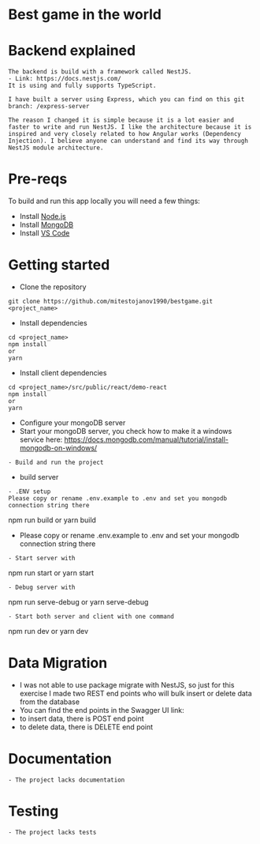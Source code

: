 # Best game in the world

# Backend explained
```
The backend is build with a framework called NestJS. 
- Link: https://docs.nestjs.com/
It is using and fully supports TypeScript.

I have built a server using Express, which you can find on this git branch: /express-server

The reason I changed it is simple because it is a lot easier and faster to write and run NestJS. I like the architecture because it is inspired and very closely related to how Angular works (Dependency Injection). I believe anyone can understand and find its way through NestJS module architecture.
```

# Pre-reqs
To build and run this app locally you will need a few things:
- Install [Node.js](https://nodejs.org/en/)
- Install [MongoDB](https://docs.mongodb.com/manual/installation/)
- Install [VS Code](https://code.visualstudio.com/)

# Getting started
- Clone the repository
```
git clone https://github.com/mitestojanov1990/bestgame.git <project_name>
```
- Install dependencies
```
cd <project_name>
npm install
or
yarn
```
- Install client dependencies
```
cd <project_name>/src/public/react/demo-react
npm install
or
yarn
```
- Configure your mongoDB server
- Start your mongoDB server, you check how to make it a windows service here: https://docs.mongodb.com/manual/tutorial/install-mongodb-on-windows/
```
- Build and run the project
```
- build server
```
- .ENV setup
Please copy or rename .env.example to .env and set you mongodb connection string there
```
npm run build
or
yarn build

- Please copy or rename .env.example to .env and set your mongodb connection string there
```
- Start server with
```
npm run start
or
yarn start
```
- Debug server with
```
npm run serve-debug
or
yarn serve-debug
```
- Start both server and client with one command
```
npm run dev
or
yarn dev

# Data Migration
- I was not able to use package migrate with NestJS, so just for this exercise I made two REST end points who will bulk insert or delete data from the database
- You can find the end points in the Swagger UI link:
- to insert data, there is POST end point
- to delete data, there is DELETE end point

# Documentation
```
- The project lacks documentation
```
# Testing
```
- The project lacks tests

